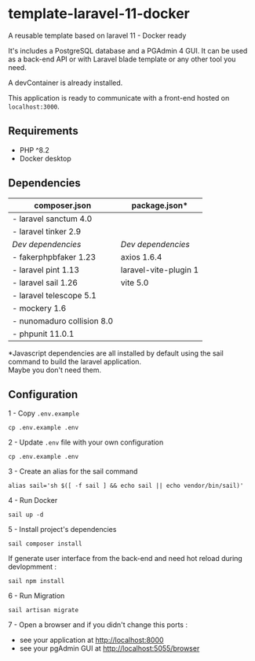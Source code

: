 # template-laravel-11-docker
A reusable template based on laravel 11 - Docker ready

It's includes a PostgreSQL database and a PGAdmin 4 GUI.
It can be used as a back-end API or with Laravel blade template or any other tool you need.

A devContainer is already installed.

This application is ready to communicate with a front-end hosted on `localhost:3000`.

## Requirements

- PHP ^8.2
- Docker desktop

## Dependencies

| **composer.json** | **package.json*** | 
| -------- | -------- | 
| - laravel sanctum 4.0     |     | 
| - laravel tinker 2.9     |     | 
| _Dev dependencies_   |  _Dev dependencies_  | 
| - fakerphpbfaker 1.23    | axios 1.6.4     | 
| - laravel pint 1.13     | laravel-vite-plugin 1     | 
| - laravel sail 1.26     | vite 5.0     | 
| - laravel telescope 5.1     |      | 
| - mockery 1.6     |      | 
|- nunomaduro collision 8.0    |      | 
| - phpunit 11.0.1    |      | 

*Javascript dependencies are all installed by default using the sail command to build the laravel application.  
Maybe you don't need them.  

## Configuration

1 - Copy `.env.example` 
```shell
cp .env.example .env
```

2 - Update `.env` file with your own configuration

```shell
cp .env.example .env
```


3 - Create an alias for the sail command

```shell
alias sail='sh $([ -f sail ] && echo sail || echo vendor/bin/sail)'
```

4 - Run Docker

```shell
sail up -d 
```

5 - Install project's dependencies

```shell
sail composer install
```

If generate user interface from the back-end and need hot reload during devlopmment : 

```shell
sail npm install
```

6 - Run Migration

```shell
sail artisan migrate
```

7 - Open a browser and if you didn't change this ports :   
-  see your application at [http://localhost:8000](http://localhost:8000/)  
-  see your pgAdmin GUI at [http://localhost:5055/browser](http://localhost:5055/browser)  



